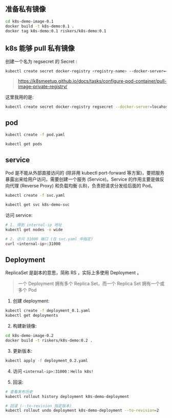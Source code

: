 ## 准备私有镜像

```bash
cd k8s-demo-image-0.1
docker build -t k8s-demo:0.1 .
docker tag k8s-demo:0.1 riskers/k8s-demo:0.1
```

## k8s 能够 pull 私有镜像

创建一个名为 regsecret 的 Secret :

```bash
kubectl create secret docker-registry <registry-name> --docker-server=<your-registry-server> --docker-username=<your-name> --docker-password=<your-pword> --docker-email=<your-email>
```

> https://k8smeetup.github.io/docs/tasks/configure-pod-container/pull-image-private-registry/

这里我用的是:

```bash
kubectl create secret docker-registry regsecret --docker-server=locahost --docker-username=riskers --docker-password=123 --docker-email=617273330@qq.com
```

## pod

```bash
kubectl create -f pod.yaml

kubectl get pods
```

## service

Pod 是不能从外部直接访问的 (除非用 kubectl port-forward 等方案)，要把服务暴露出来给用户访问，需要创建一个服务 (Service)。Service 的作用主要是做反向代理 (Reverse Proxy) 和负载均衡 (LB)，负责把请求分发给后面的 Pod。

```bash
kubectl create -f svc.yaml

kubectl get svc k8s-demo-svc
```

访问 service:

```bash
# 1. 得到 internal-ip 地址
kubectl get nodes -o wide

# 2. 访问 31000 端口 (在 svc.yaml 中指定)
curl <internal-ip>:31000
```

## Deployment

ReplicaSet 是副本的意思，简称 RS ，实际上多使用 Deployment 。

> 一个 Deployment 拥有多个 Replica Set，而一个 Replica Set 拥有一个或多个 Pod

1. 创建 deployment:

  ```bash
  kubectl create -f deployment_0.1.yaml
  kubectl get deployments
  ```

2. 构建新镜像:

  ```bash
  cd k8s-demo-image-0.2
  docker build -t riskers/k8s-demo:0.2 .
  ```

3. 更新版本:

  ```bash
  kubectl apply -f deployment_0.2.yaml
  ```

4. 访问 `<internal-ip>:31000` : `Hello k8s!`

5. 回滚:

  ```bash
  # 查看发布历史
  kubectl rollout history deployment k8s-demo-deployment

  # 回滚 (--to-revision 指定版本)
  kubectl rollout undo deployment k8s-demo-deployment --to-revision=2
  ```

